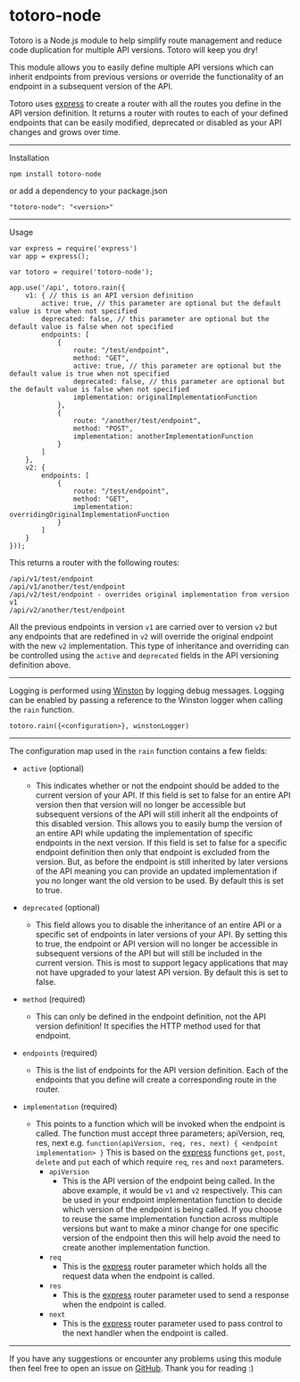 **totoro-node**
===============


Totoro is a Node.js module to help simplify route management and reduce code duplication for multiple API versions. Totoro will keep you dry!

This module allows you to easily define multiple API versions which can inherit endpoints from previous versions or override the functionality of an endpoint in a subsequent version of the API.

Totoro uses [express](https://expressjs.com/) to create a router with all the routes you define in the API version definition. It returns a router with routes to each of your defined endpoints that can be easily modified, deprecated or disabled as your API changes and grows over time.

----------

Installation

    npm install totoro-node

or add a dependency to your package.json

    "totoro-node": "<version>"


----------


Usage

    var express = require('express')
    var app = express();

    var totoro = require('totoro-node');

    app.use('/api', totoro.rain({
        v1: { // this is an API version definition
            active: true, // this parameter are optional but the default value is true when not specified
            deprecated: false, // this parameter are optional but the default value is false when not specified
            endpoints: [
                {
                    route: "/test/endpoint",
                    method: "GET",
                    active: true, // this parameter are optional but the default value is true when not specified
                    deprecated: false, // this parameter are optional but the default value is false when not specified
                    implementation: originalImplementationFunction
                },
                {
                    route: "/another/test/endpoint",
                    method: "POST",
                    implementation: anotherImplementationFunction
                }
            ]
        },
        v2: {
            endpoints: [
                {
                    route: "/test/endpoint",
                    method: "GET",
                    implementation: overridingOriginalImplementationFunction
                }
            ]
        }
    }));

This returns a router with the following routes:

    /api/v1/test/endpoint
    /api/v1/another/test/endpoint
    /api/v2/test/endpoint - overrides original implementation from version v1
    /api/v2/another/test/endpoint

All the previous endpoints in version `v1` are carried over to version `v2` but any endpoints that are redefined in `v2` will override the original endpoint with the new `v2` implementation. This type of inheritance and overriding can be controlled using the `active` and `deprecated` fields in the API versioning definition above.

----------

Logging is performed using [Winston](https://www.npmjs.com/package/winston) by logging debug messages. Logging can be enabled by passing a reference to the Winston logger when calling the `rain` function. 

    totoro.rain({<configuration>}, winstonLogger)

----------

The configuration map used in the `rain` function contains a few fields:

 - `active` (optional)
	 - This indicates whether or not the endpoint should be added to the current version of your API. If this field is set to false for an entire API version then that version will no longer be accessible but subsequent versions of the API will still inherit all the endpoints of this disabled version. This allows you to easily bump the version of an entire API while updating the implementation of specific endpoints in the next version.
     If this field is set to false for a specific endpoint definition then only that endpoint is excluded from the version. But, as before the endpoint is still inherited by later versions of the API meaning you can provide an updated implementation if you no longer want the old version to be used. By default this is set to true.

 - `deprecated` (optional)
	 - This field allows you to disable the inheritance of an entire API or a specific set of endpoints in later versions of your API. By setting this to true, the endpoint or API version will no longer be accessible in subsequent versions of the API but will still be included in the current version. This is most to support legacy applications that may not have upgraded to your latest API version. By default this is set to false.

 - `method` (required)
	- This can only be defined in the endpoint definition, not the API version definition! It specifies the HTTP method used for that endpoint.

 - `endpoints` (required)
	- This is the list of endpoints for the API version definition. Each of the endpoints that you define will create a corresponding route in the router.

 - `implementation` (required)
	- This points to a function which will be invoked when the endpoint is called. The function must accept three parameters; apiVersion, req, res, next e.g. `function(apiVersion, req, res, next) { <endpoint implementation> }` This is based on the [express](https://expressjs.com/en/guide/routing.html) functions `get`, `post`, `delete` and `put` each of which require `req`, `res` and `next` parameters.
	    - `apiVersion`
		    - This is the API version of the endpoint being called. In the above example, it would be `v1` and `v2` respectively. This can be used in your endpoint implementation function to decide which version of the endpoint is being called. If you choose to reuse the same implementation function across multiple versions but want to make a minor change for one specific version of the endpoint then this will help avoid the need to create another implementation function.
	    - `req`
		    - This is the [express](https://expressjs.com/en/guide/routing.html) router parameter which holds all the request data when the endpoint is called.
	    - `res`
		    - This is the [express](https://expressjs.com/en/guide/routing.html) router parameter used to send a response when the endpoint is called.
	    - `next`
		    - This is the [express](https://expressjs.com/en/guide/routing.html) router parameter used to pass control to the next handler when the endpoint is called.


----------
If you have any suggestions or encounter any problems using this module then feel free to open an issue on [GitHub](https://github.com/VGJohn/totoro).
Thank you for reading :)
